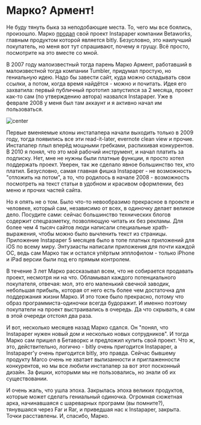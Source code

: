 # Марко? Армент!

Не буду тянуть быка за неподобающие места. То, чего мы все боялись, произошло. Марко [продал](http://www.marco.org/2013/04/25/instapaper-next-generation) свой проект Instapaper компании Betaworks, главным продуктом которой является bitly. Безусловно, это наилучший покупатель, но меня вот тут спрашивают, почему я грущу. Всё просто, посмотрите на это вместе со мной.

В 2007 году малоизвестный тогда парень Марко Армент, работавший в малоизвестной тогда компании Tumbler, придумал простую, но гениальную идею. Надо бы завести сайт, куда можно складывать свои ссылки, а потом, когда время найдётся - можно и почитать. Идея его захватила: первый публичный прототип запустился за 2 месяца, проект как-то сам (по утверждению автора) назвался Instapaper. Уже в феврале 2008 у меня был там аккаунт и я активно начал им пользоваться.

![center](http://www.baronbob.com/images/products/instant-window.jpg)

Первые вменяемые клоны инстапапера начали выходить только в 2009 году, тогда появились все эти read-it-later, evernote clean view и прочие. Инстапапер плыл вперёд мощными гребками, распихивая конкурентов. В 2010 я понял, что это мой рабочий инструмент, и начал платить за подписку. Нет, мне не нужны были платные функции, я просто хотел поддержать проект. Уверен, так же сделало явное большинство тех, кто платил. Безусловно, самая главная фишка Instapaper - не возможность "отложить на потом", а то, что родилось в начале 2008 - возможность посмотреть на текст статьи в удобном и красивом оформлении, без меню и прочих частей сайта.

Но я опять не о том. Было что-то невообразимо прекрасное в проекте и человеке, который сам, независимо от всех, в одиночку делает великое дело. Посудите сами: сейчас большинство технических блогов содержит спецразметку, позволяющую читать их без рекламы. Для более чем 4 тысяч сайтов люди написали специальные xpath-выражения, чтобы можно было вычленить текст из страницы. Приложение Instapaper 5 месяцев было в топе платных приложений для iOS по всему миру. Энтузиасты написали приложения для почти каждой ОС, ведь сам Марко так и остался упёртым эпплофилом - только iPhone и iPad версии были под его прямым контролем.

В течение 3 лет Марко рассказывал всем, что не собирается продавать проект, несмотря ни на что. Обламывал каждого потенциального покупателя, отвечая: мол, это его маленький свечной заводик, небольшая прибыль, которая от него есть более чем достаточна для поддержания жизни Марко. И это тоже было прекрасно, потому что образ программиста-одиночки всегда будоражит. И именно поэтому покупатели на проект выстраивались в очередь. Да что скрывать, я сам в этой очереди отстоял два раза.

И вот, несколько месяцев назад Марко сдался. Он "понял, что Instapaper нужен новый дом и несколько новых сотрудников". И тогда Марко сам пришел в Бетаворкс и предложил купить свой проект. Что ж, это, действительно, логично - bitly очень пригодится Instapaper, а Instapaper'у очень пригодится bitly, это правда. Сейчас бывшему продукту Marco очень не хватает вылизанности и приглаженности конкурентов, но мы все любили инстапапер за вот этот посконный дизайн. За фишки, которыми мы не пользовались, но знали об их существовании.

И очень жаль, что ушла эпоха. Закрылась эпоха великих продуктов, которые может сделать гениальный одиночка. Огромная сюжетная арка, начинавшаяся с шареварных  программ (вы помните?), тянувшаяся через Far и Rar, и приведшая нас к Instapaper, закрыта. Точки расставлены. И, спасибо, Марко.
